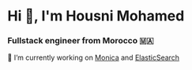 <h1 align="left">Hi 👋, I'm Housni Mohamed</h1>
<h3 align="left">Fullstack engineer from Morocco 🇲🇦</h3>

🔭 I’m currently working on [Monica](https://github.com/monicahq/monica/) and [ElasticSearch](https://github.com/elastic/elasticsearch) 

